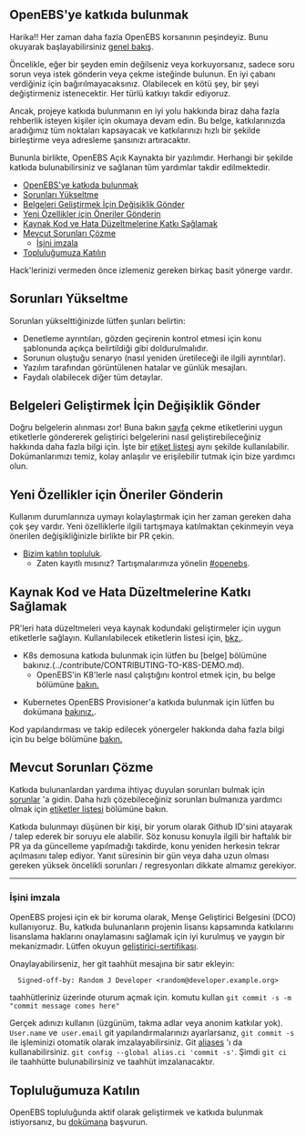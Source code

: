 ## OpenEBS'ye katkıda bulunmak

Harika!! Her zaman daha fazla OpenEBS korsanının peşindeyiz. Bunu okuyarak başlayabilirsiniz [genel bakış](../contribute/design/README.md).

Öncelikle, eğer bir şeyden emin değilseniz veya korkuyorsanız, sadece soru sorun veya istek gönderin veya çekme isteğinde bulunun. En iyi çabanı verdiğiniz için bağırılmayacaksınız. Olabilecek en kötü şey, bir şeyi değiştirmeniz istenecektir. Her türlü katkıyı takdir ediyoruz.

Ancak, projeye katkıda bulunmanın en iyi yolu hakkında biraz daha fazla rehberlik isteyen kişiler için okumaya devam edin. Bu belge, katkılarınızda aradığımız tüm noktaları kapsayacak ve katkılarınızı hızlı bir şekilde birleştirme veya adresleme şansınızı artıracaktır.

Bununla birlikte, OpenEBS Açık Kaynakta bir yazılımdır. Herhangi bir şekilde katkıda bulunabilirsiniz ve sağlanan tüm yardımlar takdir edilmektedir.

- [OpenEBS'ye katkıda bulunmak](#openebsye-katkıda-bulunmak)
- [Sorunları Yükseltme](#sorunları-yükseltme)
- [Belgeleri Geliştirmek İçin Değişiklik Gönder](#belgeleri-geliştirmek-i̇çin-değişiklik-gönder)
- [Yeni Özellikler için Öneriler Gönderin](#yeni-özellikler-için-öneriler-gönderin)
- [Kaynak Kod ve Hata Düzeltmelerine Katkı Sağlamak](#kaynak-kod-ve-hata-düzeltmelerine-katkı-sağlamak)
- [Mevcut Sorunları Çözme](#mevcut-sorunları-çözme)
  - [İşini imzala](#i̇şini-imzala)
- [Topluluğumuza Katılın](#topluluğumuza-katılın)

Hack'lerinizi vermeden önce izlemeniz gereken birkaç basit yönerge vardır.

## Sorunları Yükseltme

Sorunları yükselttiğinizde lütfen şunları belirtin:
- Denetleme ayrıntıları, gözden geçirenin kontrol etmesi için konu şablonunda açıkça belirtildiği gibi doldurulmalıdır.
- Sorunun oluştuğu senaryo (nasıl yeniden üretileceği ile ilgili ayrıntılar).
- Yazılım tarafından görüntülenen hatalar ve günlük mesajları.
- Faydalı olabilecek diğer tüm detaylar.

## Belgeleri Geliştirmek İçin Değişiklik Gönder

Doğru belgelerin alınması zor! Buna bakın [sayfa](../contribute/CONTRIBUTING-TO-DEVELOPER-DOC.md) çekme etiketlerini uygun etiketlerle göndererek geliştirici belgelerini nasıl geliştirebileceğiniz hakkında daha fazla bilgi için. İşte bir [etiket listesi](../contribute/labels-of-issues.md)  aynı şekilde kullanılabilir. Dokümanlarımızı temiz, kolay anlaşılır ve erişilebilir tutmak için bize yardımcı olun.

## Yeni Özellikler için Öneriler Gönderin

Kullanım durumlarınıza uymayı kolaylaştırmak için her zaman gereken daha çok şey vardır. Yeni özelliklerle ilgili tartışmaya katılmaktan çekinmeyin veya önerilen değişikliğinizle birlikte bir PR çekin.

- [Bizim katılın topluluk](https://kubernetes.slack.com).
 	 - Zaten kayıtlı mısınız? Tartışmalarımıza yönelin [#openebs](https://kubernetes.slack.com/messages/openebs/).

## Kaynak Kod ve Hata Düzeltmelerine Katkı Sağlamak

PR'leri hata düzeltmeleri veya kaynak kodundaki geliştirmeler için uygun etiketlerle sağlayın. Kullanılabilecek etiketlerin listesi için, [bkz.](../contribute/labels-of-issues.md).

* K8s demosuna katkıda bulunmak için lütfen bu [belge] bölümüne bakınız.(../contribute/CONTRIBUTING-TO-K8S-DEMO.md).
	- OpenEBS'in K8'lerle nasıl çalıştığını kontrol etmek için, bu belge bölümüne [bakın.](https://openebs.io/docs) 
- Kubernetes OpenEBS Provisioner'a katkıda bulunmak için lütfen bu dokümana [bakınız.](../contribute/CONTRIBUTING-TO-KUBERNETES-OPENEBS-PROVISIONER.md).
	
Kod yapılandırması ve takip edilecek yönergeler hakkında daha fazla bilgi için bu belge bölümüne [bakın.](../contribute/design/code-structuring.md) 

## Mevcut Sorunları Çözme

Katkıda bulunanlardan yardıma ihtiyaç duyulan sorunları bulmak için [sorunlar](https://github.com/openebs/openebs/issues) 'a gidin. Daha hızlı çözebileceğiniz sorunları bulmanıza yardımcı olmak için [etiketler listesi](../contribute/labels-of-issues.md) bölümüne bakın.

Katkıda bulunmayı düşünen bir kişi, bir yorum olarak Github ID'sini atayarak / talep ederek bir soruyu ele alabilir. Söz konusu konuyla ilgili bir haftalık bir PR ya da güncelleme yapılmadığı takdirde, konu yeniden herkesin tekrar açılmasını talep ediyor. Yanıt süresinin bir gün veya daha uzun olması gereken yüksek öncelikli sorunları / regresyonları dikkate almamız gerekiyor.

---
### İşini imzala

OpenEBS projesi için ek bir koruma olarak, Menşe Geliştirici Belgesini (DCO) kullanıyoruz. Bu, katkıda bulunanların projenin lisansı kapsamında katkılarını lisanslama haklarını onaylamasını sağlamak için iyi kurulmuş ve yaygın bir mekanizmadır. Lütfen okuyun [geliştirici-sertifikası](../contribute/developer-certificate-of-origin).

Onaylayabilirseniz, her git taahhüt mesajına bir satır ekleyin:

````
  Signed-off-by: Random J Developer <random@developer.example.org>
  ````
taahhütleriniz üzerinde oturum açmak için. komutu kullan `git commit -s -m "commit message comes here"`

Gerçek adınızı kullanın (üzgünüm, takma adlar veya anonim katkılar yok). `User.name` ve` user.email` git yapılandırmalarınızı ayarlarsanız, `git commit -s` ile işleminizi otomatik olarak imzalayabilirsiniz. Git [aliases](https://git-scm.com/book/en/v2/Git-Basics-Git-Aliases) 'ı da kullanabilirsiniz.  `git config --global alias.ci 'commit -s'`. Şimdi `git ci` ile taahhütte bulunabilirsiniz ve taahhüt imzalanacaktır.


## Topluluğumuza Katılın

OpenEBS topluluğunda aktif olarak geliştirmek ve katkıda bulunmak istiyorsanız, bu [dokümana](../community/README.md) başvurun.
